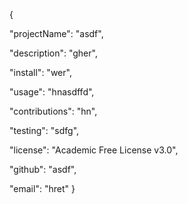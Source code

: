 {

"projectName": "asdf",

"description": "gher",

"install": "wer",

"usage": "hnasdffd",

"contributions": "hn",

"testing": "sdfg",

"license": "Academic Free License v3.0",

"github": "asdf",

"email": "hret"
}